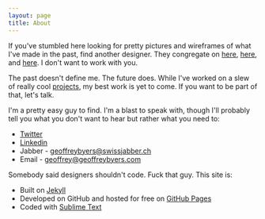 ```yaml
---
layout: page
title: About
---
```


If you've stumbled here looking for pretty pictures and wireframes of what I've made in the past, find another designer.  They congregate on [here](http://www.dribbble.com), [here](http://www.behance.com), and [here](http://www.cargocollective.com).  I don't want to work with you.  

The past doesn't define me.  The future does.  While I've worked on a slew of really cool [projects](http://geoffreybyers.com/projects), my best work is yet to come.  If you want to be part of that, let's talk.  

I'm a pretty easy guy to find. I'm a blast to speak with, though I'll probably tell you what you don't want to hear but rather what you need to:

* [Twitter](https://twitter.com/geoffreybyers)
* [Linkedin](http://www.linkedin.com/in/geoffreybyers/)
* Jabber - geoffreybyers@swissjabber.ch
* Email - geoffrey@geoffreybyers.com

Somebody said designers shouldn't code.  Fuck that guy.  This site is:

* Built on [Jekyll](http://jekyllrb.com)
* Developed on GitHub and hosted for free on [GitHub Pages](https://pages.github.com)
* Coded with [Sublime Text](http://sublimetext.com)

